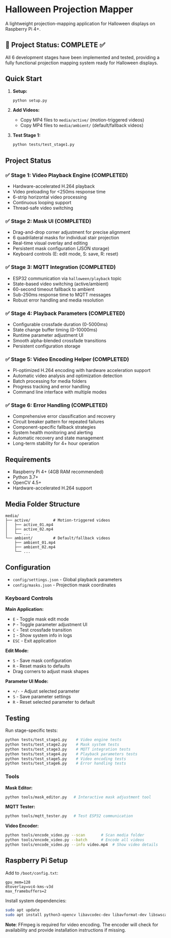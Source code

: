 # Halloween Projection Mapper

A lightweight projection-mapping application for Halloween displays on Raspberry Pi 4+.

## 🎃 Project Status: **COMPLETE** ✅

All 6 development stages have been implemented and tested, providing a fully functional projection mapping system ready for Halloween displays.

## Quick Start

1. **Setup:**
   ```bash
   python setup.py
   ```

2. **Add Videos:**
   - Copy MP4 files to `media/active/` (motion-triggered videos)
   - Copy MP4 files to `media/ambient/` (default/fallback videos)

3. **Test Stage 1:**
   ```bash
   python tests/test_stage1.py
   ```

## Project Status

### ✅ Stage 1: Video Playback Engine (COMPLETED)
- Hardware-accelerated H.264 playback
- Video preloading for <250ms response time
- 6-strip horizontal video processing
- Continuous looping support
- Thread-safe video switching

### ✅ Stage 2: Mask UI (COMPLETED)
- Drag-and-drop corner adjustment for precise alignment
- 6 quadrilateral masks for individual stair projection
- Real-time visual overlay and editing
- Persistent mask configuration (JSON storage)
- Keyboard controls (E: edit mode, S: save, R: reset)

### ✅ Stage 3: MQTT Integration (COMPLETED)
- ESP32 communication via `halloween/playback` topic
- State-based video switching (active/ambient)
- 60-second timeout fallback to ambient
- Sub-250ms response time to MQTT messages
- Robust error handling and media resolution

### ✅ Stage 4: Playback Parameters (COMPLETED)
- Configurable crossfade duration (0-5000ms)
- State change buffer timing (0-10000ms)
- Runtime parameter adjustment UI
- Smooth alpha-blended crossfade transitions
- Persistent configuration storage

### ✅ Stage 5: Video Encoding Helper (COMPLETED)
- Pi-optimized H.264 encoding with hardware acceleration support
- Automatic video analysis and optimization detection
- Batch processing for media folders
- Progress tracking and error handling
- Command line interface with multiple modes

### ✅ Stage 6: Error Handling (COMPLETED)
- Comprehensive error classification and recovery
- Circuit breaker pattern for repeated failures
- Component-specific fallback strategies
- System health monitoring and alerting
- Automatic recovery and state management
- Long-term stability for 4+ hour operation

## Requirements

- Raspberry Pi 4+ (4GB RAM recommended)
- Python 3.7+
- OpenCV 4.5+
- Hardware-accelerated H.264 support

## Media Folder Structure

```
media/
├── active/          # Motion-triggered videos
│   ├── active_01.mp4
│   ├── active_02.mp4
│   └── ...
└── ambient/         # Default/fallback videos
    ├── ambient_01.mp4
    ├── ambient_02.mp4
    └── ...
```

## Configuration

- `config/settings.json` - Global playback parameters
- `config/masks.json` - Projection mask coordinates

### Keyboard Controls

**Main Application:**
- `E` - Toggle mask edit mode
- `P` - Toggle parameter adjustment UI
- `C` - Test crossfade transition
- `I` - Show system info in logs
- `ESC` - Exit application

**Edit Mode:**
- `S` - Save mask configuration
- `R` - Reset masks to defaults
- Drag corners to adjust mask shapes

**Parameter UI Mode:**
- `+/-` - Adjust selected parameter
- `S` - Save parameter settings
- `R` - Reset selected parameter to default

## Testing

Run stage-specific tests:
```bash
python tests/test_stage1.py    # Video engine tests
python tests/test_stage2.py    # Mask system tests
python tests/test_stage3.py    # MQTT integration tests
python tests/test_stage4.py    # Playback parameters tests
python tests/test_stage5.py    # Video encoding tests
python tests/test_stage6.py    # Error handling tests
```

### Tools

**Mask Editor:**
```bash
python tools/mask_editor.py   # Interactive mask adjustment tool
```

**MQTT Tester:**
```bash
python tools/mqtt_tester.py   # Test ESP32 communication
```

**Video Encoder:**
```bash
python tools/encode_video.py --scan       # Scan media folder
python tools/encode_video.py --batch      # Encode all videos
python tools/encode_video.py --info video.mp4  # Show video details
```

## Raspberry Pi Setup

Add to `/boot/config.txt`:
```
gpu_mem=128
dtoverlay=vc4-kms-v3d
max_framebuffers=2
```

Install system dependencies:
```bash
sudo apt update
sudo apt install python3-opencv libavcodec-dev libavformat-dev libswscale-dev ffmpeg
```

**Note**: FFmpeg is required for video encoding. The encoder will check for availability and provide installation instructions if missing.